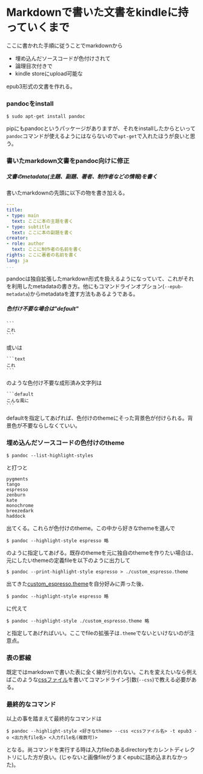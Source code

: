 # Markdownで書いた文書をkindleに持っていくまで

ここに書かれた手順に従うことでmarkdownから

- 埋め込んだソースコードが色付けされて
- 論理目次付きで
- kindle storeにupload可能な

epub3形式の文書を作れる。  

### pandocをinstall

```
$ sudo apt-get install pandoc
```

pipにもpandocというパッケージがありますが、それをinstallしたからといって`pandoc`コマンドが使えるようにはならないので`apt-get`で入れたほうが良いと思う。

### 書いたmarkdown文書をpandoc向けに修正

##### 文書のmetadata(主題、副題、著者、制作者などの情報)を書く

書いたmarkdownの先頭に以下の物を書き加える。

```yaml
---
title:
- type: main
  text: ここに本の主題を書く
- type: subtitle
  text: ここに本の副題を書く
creator:
- role: author
  text: ここに制作者の名前を書く
rights: ここに著者の名前を書く
lang: ja
...
```

pandocは独自拡張したmarkdown形式を扱えるようになっていて、これがそれを利用したmetadataの書き方。他にもコマンドラインオプション(`--epub-metadata`)からmetadataを渡す方法もあるようである。

##### 色付け不要な場合は"default"

````
```
これ
```
````

或いは

````
```text
これ
```
````

のような色付け不要な成形済み文字列は

````
```default
こんな風に
```
````

defaultを指定してあげれば、色付けのthemeにそった背景色が付けられる。背景色が不要ならしなくていい。

### 埋め込んだソースコードの色付けのtheme

```
$ pandoc --list-highlight-styles
```

と打つと

```
pygments
tango
espresso
zenburn
kate
monochrome
breezedark
haddock
```

出てくる。これらが色付けのtheme。この中から好きなthemeを選んで

```
$ pandoc --highlight-style espresso 略
```

のように指定してあげる。既存のthemeを元に独自のthemeを作りたい場合は、元にしたいthemeの定義fileを以下のように出力して

```
$ pandoc --print-highlight-style espresso > ./custom_espresso.theme
```

出てきた[custom_espresso.theme](custom_espresso.theme)を自分好みに弄った後、

```
$ pandoc --highlight-style espresso 略
```

に代えて

```
$ pandoc --highlight-style ./custom_espresso.theme 略
```

と指定してあげればいい。ここでfileの拡張子は`.theme`でないといけないのが注意点。

### 表の罫線

既定ではmarkdownで書いた表に全く線が引かれない。これを変えたいなら例えばこのような[cssファイル](custom.css)を書いてコマンドライン引数(`--css`)で教える必要がある。

### 最終的なコマンド

以上の事を踏まえて最終的なコマンドは

```
$ pandoc --highlight-style <好きなtheme> --css <cssファイル名> -t epub3 -o <出力先file名> <入力file名(複数可)>
```

となる。尚コマンドを実行する時は入力fileのあるdirectoryをカレントディレクトリにした方が良い。(じゃないと画像fileがうまくepubに詰め込まれなかった)。
